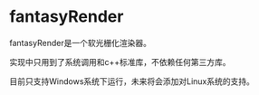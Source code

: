 # fantasyRender

fantasyRender是一个软光栅化渲染器。

实现中只用到了系统调用和c++标准库，不依赖任何第三方库。

目前只支持Windows系统下运行，未来将会添加对Linux系统的支持。
